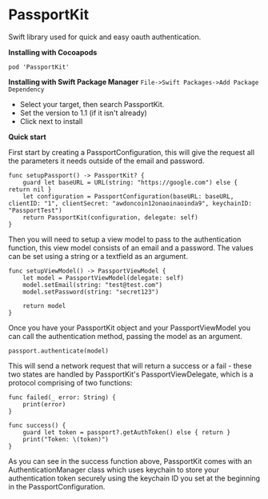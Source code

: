 # PassportKit
 Swift library used for quick and easy oauth authentication.
 
**Installing with Cocoapods**
```
pod 'PassportKit'
```


**Installing with Swift Package Manager**
`File->Swift Packages->Add Package Dependency`
 - Select your target, then search PassportKit.
 - Set the version to 1.1 (if it isn't already)
 - Click next to install

**Quick start**

First start by creating a PassportConfiguration, this will give the request all the parameters it needs outside of the email and password. 
```
func setupPassport() -> PassportKit? {
    guard let baseURL = URL(string: "https://google.com") else { return nil }
    let configuration = PassportConfiguration(baseURL: baseURL, clientID: "1", clientSecret: "awdoncoin12onaoinaoinda9", keychainID: "PassportTest")
    return PassportKit(configuration, delegate: self)
}
```

Then you will need to setup a view model to pass to the authentication function, this view model consists of an email and a password. The values can be set using a string or a textfield as an argument.
```
func setupViewModel() -> PassportViewModel {
    let model = PassportViewModel(delegate: self)
    model.setEmail(string: "test@test.com")
    model.setPassword(string: "secret123")
    
    return model
}
```

Once you have your PassportKit object and your PassportViewModel you can call the authentication method, passing the model as an argument.

`passport.authenticate(model)`

This will send a network request that will return a success or a fail - these two states are handled by PassportKit's PassportViewDelegate, which is a protocol comprising of two functions:
```
func failed(_ error: String) {
    print(error)
}

func success() {
    guard let token = passport?.getAuthToken() else { return }
    print("Token: \(token)")
}
```

As you can see in the success function above, PassportKit comes with an AuthenticationManager class which uses keychain to store your authentication token securely using the keychain ID you set at the beginning in the PassportConfiguration.
